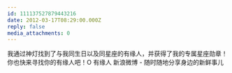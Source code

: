 ```yaml
---
id: 111137527879443216
date: 2012-03-17T08:29:00.000Z
reply: false
media_attachments: 0
---
```


我通过神灯找到了与我同生日以及同星座的有缘人，并获得了我的专属星座勋章！你也快来寻找你的有缘人吧！O 有缘人 新浪微博 - 随时随地分享身边的新鲜事儿 ​​​​

